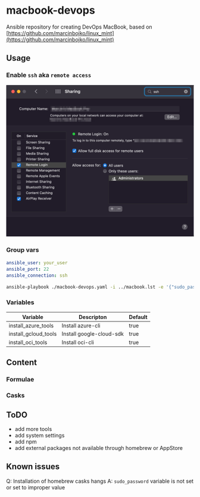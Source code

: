# macbook-devops

Ansible repository for creating DevOps MacBook, based on [https://github.com/marcinbojko/linux_mint](https://github.com/marcinbojko/linux_mint)

## Usage

### Enable `ssh` aka `remote access`

![ssh](./images/ssh.png)

### Group vars

```yaml
ansible_user: your_user
ansible_port: 22
ansible_connection: ssh
```

```bash
ansible-playbook ./macbook-devops.yaml -i ../macbook.lst -e '{"sudo_password": "your_user_password"}'
```

### Variables

|Variable|Descripton|Default|
|--------|----------|-------|
|install_azure_tools|Install azure-cli|true|
|install_gcloud_tools|Install google-cloud-sdk|true|
|install_oci_tools|Install oci-cli|true|

## Content

### Formulae

### Casks

## ToDO

* add more tools
* add system settings
* add npm
* add external packages not available through homebrew or AppStore

## Known issues

Q: Installation of homebrew casks hangs
A: `sudo_password` variable is not set or set to improper value
